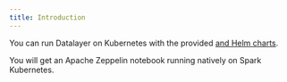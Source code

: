 ```yaml
---
title: Introduction
---
```


You can run Datalayer on Kubernetes with the provided [and Helm charts](/docs/helm-charts).

You will get an Apache Zeppelin notebook running natively on Spark Kubernetes.
